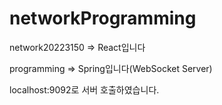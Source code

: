 # networkProgramming

network20223150 => React입니다

programming => Spring입니다(WebSocket Server)

localhost:9092로 서버 호출하였습니다. 
